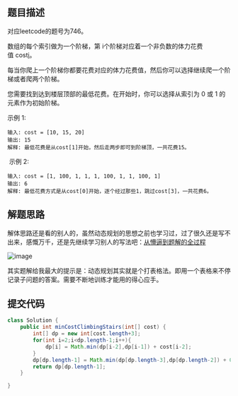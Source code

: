 ## 题目描述

对应leetcode的题号为746。

数组的每个索引做为一个阶梯，第 i个阶梯对应着一个非负数的体力花费值 cost[i](索引从0开始)。

每当你爬上一个阶梯你都要花费对应的体力花费值，然后你可以选择继续爬一个阶梯或者爬两个阶梯。

您需要找到达到楼层顶部的最低花费。在开始时，你可以选择从索引为 0 或 1 的元素作为初始阶梯。

示例 1:


```
输入: cost = [10, 15, 20]
输出: 15
解释: 最低花费是从cost[1]开始，然后走两步即可到阶梯顶，一共花费15。
```

 示例 2:


```
输入: cost = [1, 100, 1, 1, 1, 100, 1, 1, 100, 1]
输出: 6
解释: 最低花费方式是从cost[0]开始，逐个经过那些1，跳过cost[3]，一共花费6。
```




## 解题思路


解体思路还是看的别人的，虽然动态规划的思想之前也学习过，过了很久还是写不出来，感慨万千，还是先继续学习别人的写法吧：[从懵逼到题解的全过程](https://leetcode-cn.com/problems/min-cost-climbing-stairs/solution/cong-meng-bi-dao-ti-jie-de-quan-guo-cheng-by-keepa/)

![image](http://bloghello.oursnail.cn/leetcode35-1.png)


其实题解给我最大的提示是：动态规划其实就是个打表格法。即用一个表格来不停记录子问题的答案。需要不断地训练才能用的得心应手。

## 提交代码


```java
class Solution {
    public int minCostClimbingStairs(int[] cost) {
        int[] dp = new int[cost.length+3];
        for(int i=2;i<dp.length-1;i++){
            dp[i] = Math.min(dp[i-2],dp[i-1]) + cost[i-2]; 
        }
        dp[dp.length-1] = Math.min(dp[dp.length-3],dp[dp.length-2]) + 0;
        return dp[dp.length-1];
    }

}
```


